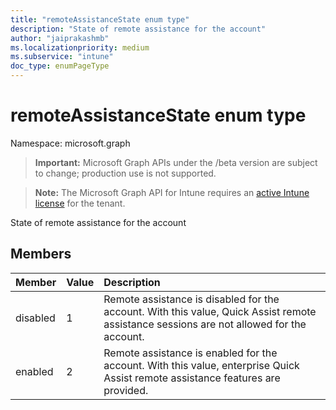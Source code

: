 ```yaml
---
title: "remoteAssistanceState enum type"
description: "State of remote assistance for the account"
author: "jaiprakashmb"
ms.localizationpriority: medium
ms.subservice: "intune"
doc_type: enumPageType
---
```


# remoteAssistanceState enum type

Namespace: microsoft.graph
> **Important:** Microsoft Graph APIs under the /beta version are subject to change; production use is not supported.

> **Note:** The Microsoft Graph API for Intune requires an [active Intune license](https://go.microsoft.com/fwlink/?linkid=839381) for the tenant.


State of remote assistance for the account

## Members
|Member|Value|Description|
|:---|:---|:---|
|disabled|1|Remote assistance is disabled for the account. With this value, Quick Assist remote assistance sessions are not allowed for the account.|
|enabled|2|Remote assistance is enabled for the account. With this value, enterprise Quick Assist remote assistance features are provided.|
